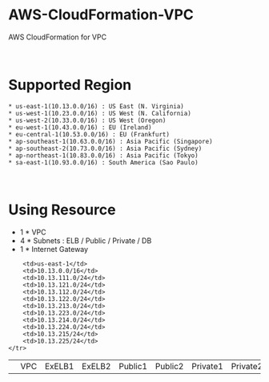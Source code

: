 # AWS-CloudFormation-VPC
AWS CloudFormation for VPC

<br>

# Supported Region

```
* us-east-1(10.13.0.0/16) : US East (N. Virginia)
* us-west-1(10.23.0.0/16) : US West (N. California)
* us-west-2(10.33.0.0/16) : US West (Oregon)
* eu-west-1(10.43.0.0/16) : EU (Ireland)
* eu-central-1(10.53.0.0/16) : EU (Frankfurt)
* ap-southeast-1(10.63.0.0/16) : Asia Pacific (Singapore)
* ap-southeast-2(10.73.0.0/16) : Asia Pacific (Sydney)
* ap-northeast-1(10.83.0.0/16) : Asia Pacific (Tokyo)
* sa-east-1(10.93.0.0/16) : South America (Sao Paulo) 
```

<br>

# Using Resource
+ 1 * VPC
+ 4 * Subnets : ELB / Public / Private / DB
+ 1 * Internet Gateway


<table>
    <tr>
        <td> </td> 
        <td>VPC</td>
        <td>ExELB1</td>
        <td>ExELB2</td>
        <td>Public1</td>
        <td>Public2</td>
        <td>Private1</td>
        <td>Private2</td>
        <td>Database1</td>
        <td>Database2</td>
        <td>InELB1</td>
        <td>InELB2</td>
        
        <td>us-east-1</td>
        <td>10.13.0.0/16</td>
        <td>10.13.111.0/24</td>
        <td>10.13.121.0/24</td>
        <td>10.13.112.0/24</td>
        <td>10.13.122.0/24</td>
        <td>10.13.213.0/24</td>
        <td>10.13.223.0/24</td>
        <td>10.13.214.0/24</td>
        <td>10.13.224.0/24</td>
        <td>10.13.215/24</td>
        <td>10.13.225/24</td>
    </tr>
</table>
